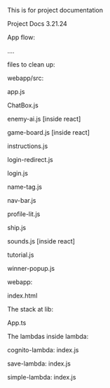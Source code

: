 This is for project documentation

Project Docs 3.21.24

App flow:

....

files to clean up:

webapp/src:

app.js

ChatBox.js

enemy-ai.js [inside react]

game-board.js [inside react]

instructions.js

login-redirect.js

login.js

name-tag.js

nav-bar.js

profile-lit.js

ship.js

sounds.js [inside react]

tutorial.js

winner-popup.js

webapp:

index.html

The stack at lib:

App.ts

The lambdas inside lambda:

cognito-lambda: index.js

save-lambda: index.js

simple-lambda: index.js
